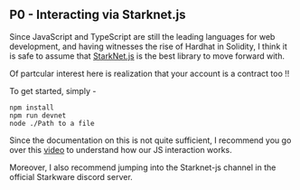 
## P0 - Interacting via Starknet.js 

Since JavaScript and TypeScript are still the leading languages for web development, and having witnesses the rise of Hardhat in Solidity, I think it is safe to assume that [StarkNet.js](https://www.starknetjs.com/guides/intro) is the best library to move forward with.

Of partcular interest here is realization that your account is a contract too !! 

To get started, simply - 

```
npm install 
npm run devnet 
node ./Path to a file 
```

Since the documentation on this is not quite sufficient, I recommend you go over this [video](https://www.youtube.com/watch?v=gqj0ENOE0EE) to understand how our JS interaction works. 

Moreover, I also recommend jumping into the Starknet-js channel in the official Starkware discord server. 
